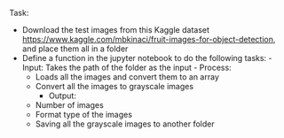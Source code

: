 Task:
- Download the test images from this Kaggle dataset https://www.kaggle.com/mbkinaci/fruit-images-for-object-detection, and place them all in a folder
- Define a function in the jupyter notebook to do the following tasks:
       -  Input: Takes the path of the folder as the input
       -  Process:
   -  Loads all the images and convert them to an array
   -  Convert all the images to grayscale images
       -  Output:
   -  Number of images
   -  Format type of the images
   -  Saving all the grayscale images to another folder
